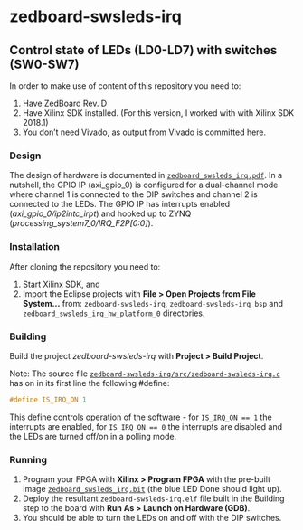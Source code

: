 # zedboard-swsleds-irq
## Control state of LEDs (LD0-LD7) with switches (SW0-SW7)

In order to make use of content of this repository you need to:
1. Have ZedBoard Rev. D
1. Have Xilinx SDK installed. (For this version, I worked with with Xilinx SDK 2018.1)
1. You don’t need Vivado, as output from Vivado is committed here.

### Design
The design of hardware is documented in [`zedboard_swsleds_irq.pdf`](https://github.com/zdzislaw-s/zedboard-swsleds-irq/blob/master/zedboard_swsleds_irq.pdf). In a nutshell, the GPIO IP (axi_gpio_0) is configured for a dual-channel mode where channel 1 is connected to the DIP switches and channel 2 is connected to the LEDs. The GPIO IP has interrupts enabled (_axi_gpio_0/ip2intc_irpt_) and hooked up to ZYNQ (_processing_system7_0/IRQ_F2P[0:0]_).

### Installation
After cloning the repository you need to:
1. Start Xilinx SDK, and
1. Import the Eclipse projects with **File > Open Projects from File System...** from: `zedboard-swsleds-irq`, `zedboard-swsleds-irq_bsp` and `zedboard_swsleds_irq_hw_platform_0` directories.

### Building
Build the project _zedboard-swsleds-irq_ with **Project > Build Project**.

Note: The source file [`zedboard-swsleds-irq/src/zedboard-swsleds-irq.c`](https://github.com/zdzislaw-s/zedboard-swsleds-irq/blob/master/zedboard-swsleds-irq/src/zedboard-swsleds-irq.c) has on in its first line the following #define:
```c
#define IS_IRQ_ON 1
```
This define controls operation of the software - for `IS_IRQ_ON == 1` the interrupts are enabled, for `IS_IRQ_ON == 0` the interrupts are disabled and the LEDs are turned off/on in a polling mode.

### Running
1. Program your FPGA with **Xilinx > Program FPGA** with the pre-built image [`zedboard_swsleds_irq.bit`](https://github.com/zdzislaw-s/zedboard-swsleds-irq/blob/master/zedboard_swsleds_irq.bit) (the blue LED Done should light up).
1. Deploy the resultant `zedboard-swsleds-irq.elf` file built in the Building step to the board with **Run As > Launch on Hardware (GDB)**.
1. You should be able to turn the LEDs on and off with the DIP switches.
